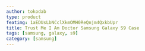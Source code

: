 ```yaml
---
author: tokodab
type: product
featimg: 1aEDUsLbNCclXkmOMH0ReQnjm4QxkbUpr
title: Trust Me I Am Doctor Samsung Galaxy S9 Case
tags: [samsung, galaxy, s9]
category: [samsung]
---
```

